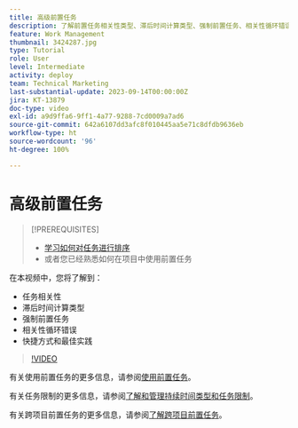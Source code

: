 ```yaml
---
title: 高级前置任务
description: 了解前置任务相关性类型、滞后时间计算类型、强制前置任务、相关性循环错误以及一些快捷方式和最佳实践。
feature: Work Management
thumbnail: 3424287.jpg
type: Tutorial
role: User
level: Intermediate
activity: deploy
team: Technical Marketing
last-substantial-update: 2023-09-14T00:00:00Z
jira: KT-13879
doc-type: video
exl-id: a9d9ffa6-9ff1-4a77-9288-7cd0009a7ad6
source-git-commit: 642a6107dd3afc8f010445aa5e71c8dfdb9636eb
workflow-type: ht
source-wordcount: '96'
ht-degree: 100%

---
```


# 高级前置任务


>[!PREREQUISITES]
>
>* [学习如何对任务进行排序](https://experienceleague.adobe.com/docs/workfront-learn/tutorials-workfront/manage-work/tasks/learn-to-sequence-tasks.html?lang=zh-Hans)
>* 或者您已经熟悉如何在项目中使用前置任务


在本视频中，您将了解到：

* 任务相关性
* 滞后时间计算类型
* 强制前置任务
* 相关性循环错误
* 快捷方式和最佳实践

>[!VIDEO](https://video.tv.adobe.com/v/3424287/?quality=12&learn=on)

有关使用前置任务的更多信息，请参阅[使用前置任务](https://experienceleague.adobe.com/docs/workfront/using/manage-work/tasks/use-task-predecessors/use-task-predecessors.html)。

有关任务限制的更多信息，请参阅[了解和管理持续时间类型和任务限制](https://experienceleague.adobe.com/docs/workfront-learn/tutorials-workfront/manage-work/intermediate-projects/understand-and-manage-duration-types-and-task-constraints.html)。

有关跨项目前置任务的更多信息，请参阅[了解跨项目前置任务](https://experienceleague.adobe.com/docs/workfront-learn/tutorials-workfront/manage-work/intermediate-projects/understand-cross-project-predecessors.html)。
